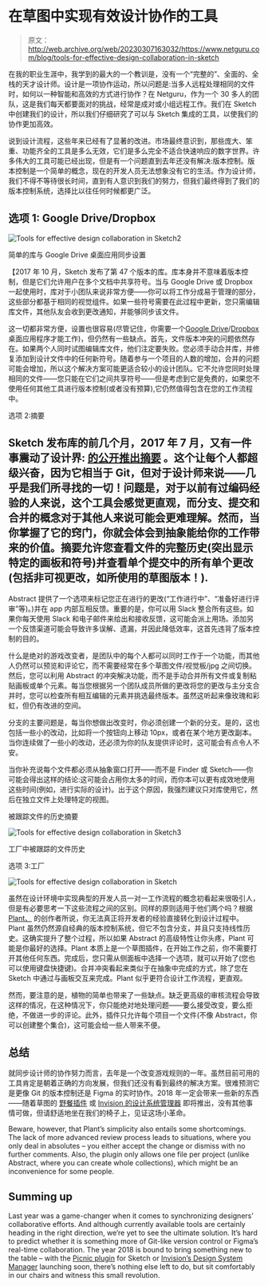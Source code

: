 # 在草图中实现有效设计协作的工具

> 原文：<http://web.archive.org/web/20230307163032/https://www.netguru.com/blog/tools-for-effective-design-collaboration-in-sketch>

 在我的职业生涯中，我学到的最大的一个教训是，没有一个“完整的”、全面的、全栈的天才设计师。设计是一项协作运动，所以问题是:当多人远程处理相同的文件时，如何以一种智能和高效的方式进行协作？在 Netguru，作为一个 30 多人的团队，这是我们每天都要面对的挑战，经常是成对或小组远程工作。我们在 Sketch 中创建我们的设计，所以我们仔细研究了可以与 Sketch 集成的工具，以使我们的协作更加高效。

说到设计流程，这些年来已经有了显著的改进。市场最终意识到，那些庞大、笨重、功能齐全的工具是多么无效，它们是多么完全不适合快速响应的数字世界。许多伟大的工具可能已经出现，但是有一个问题直到去年还没有解决:版本控制。版本控制是一个简单的概念，现在的开发人员无法想象没有它的生活。作为设计师，我们不得不等待很长时间，直到有人意识到我们的努力，但我们最终得到了我们的版本控制系统，选择比以往任何时候都更广泛。

## 选项 1: Google Drive/Dropbox

![Tools for effective design collaboration in Sketch2](img/6a51ee8b4c9e033bb792b45754218776.png)

简单的库与 Google Drive 桌面应用同步设置

【2017 年 10 月，Sketch 发布了第 47 个版本的库。库本身并不意味着版本控制，但是它们允许用户在多个文档中共享符号。当与 Google Drive 或 Dropbox 一起使用时，库对于小团队来说非常方便——你可以将工作分成易于管理的部分，这些部分都基于相同的视觉组件。如果一些符号需要在此过程中更新，您只需编辑库文件，其他队友会收到更改通知，并能够同步该文件。

这一切都非常方便，设置也很容易(尽管记住，你需要一个[Google Drive](http://web.archive.org/web/20221202101102/https://www.google.com/drive/download/backup-and-sync/)/[Dropbox](http://web.archive.org/web/20221202101102/https://www.dropbox.com/)桌面应用程序才能工作)，但仍然有一些缺点。首先，文件版本冲突的问题依然存在。如果两个人同时试图编辑库文件，他们注定要失败。您必须手动合并库，并修复添加到设计文件中的任何新符号。随着参与一个项目的人数的增加，合并的问题可能会增加，所以这个解决方案可能更适合较小的设计团队。它不允许您同时处理相同的文件——您只能在它们之间共享符号——但是考虑到它是免费的，如果您不使用任何其他工具进行版本控制(或者没有预算),它仍然值得包含在您的工作流程中。

选项 2:摘要

## Sketch 发布库的前几个月，2017 年 7 月，又有一件事震动了设计界: [的公开推出摘要](http://web.archive.org/web/20221202101102/https://www.goabstract.com/) 。这个让每个人都超级兴奋，因为它相当于 Git，但对于设计师来说——几乎是我们所寻找的一切！问题是，对于以前有过编码经验的人来说，这个工具会感觉更直观，而分支、提交和合并的概念对于其他人来说可能会更难理解。然而，当你掌握了它的窍门，你就会体会到抽象能给你的工作带来的价值。摘要允许您查看文件的完整历史(突出显示特定的画板和符号)并查看单个提交中的所有单个更改(包括非可视更改，如所使用的草图版本！).

Abstract 提供了一个选项来标记您正在进行的更改(“工作进行中”、“准备好进行评审”等)。)并在 app 内部互相反馈。重要的是，你可以用 Slack 整合所有这些。如果你每天使用 Slack 和电子邮件来给出和接收反馈，这可能会派上用场。添加另一个反馈渠道可能会导致许多误解、遗漏，并因此降低效率，这首先违背了版本控制的目的。

什么是绝对的游戏改变者，是团队中的每个人都可以同时工作于一个功能，而其他人仍然可以预览和评论它，而不需要经常在多个草图文件/视觉板/jpg 之间切换。然后，您可以利用 Abstract 的冲突解决功能，而不是手动合并所有文件或复制粘贴画板或单个元素。每当您根据另一个团队成员所做的更改将您的更改与主分支合并时，您可以检查所有相互编辑的元素并挑选最终版本。虽然这听起来像玫瑰和彩虹，但仍有改进的空间。

分支的主要问题是，每当你想做出改变时，你必须创建一个新的分支。是的，这也包括一些小的改动，比如将一个按钮向上移动 10px，或者在某个地方更改副本。当你连续做了一些小的改动，还必须为你的队友提供评论时，这可能会有点令人不安。

当你补充说每个文件都必须从抽象窗口打开——而不是 Finder 或 Sketch——你可能会得出这样的结论:这可能会占用你太多的时间，而你本可以更有成效地使用这些时间(例如，进行实际的设计)。出于这个原因，我强烈建议只对库使用它，然后在独立文件上处理特定的视图。

被跟踪文件的历史摘要

![Tools for effective design collaboration in Sketch3](img/5e7e051a89e4437dbc456e18aa111c29.png)

工厂中被跟踪的文件历史

选项 3:工厂

![Tools for effective design collaboration in Sketch](img/c41fe2edead502daeb52ad377266c550.png)

虽然在设计环境中实现典型的开发人员一对一工作流程的概念初看起来很吸引人，但是有必要思考一下这些流程之间的区别。同样的原则适用于他们两个吗？根据 [Plant、](http://web.archive.org/web/20221202101102/https://plantapp.io/) 的创作者所说，你无法真正将开发者的经验直接转化到设计过程中。Plant 虽然仍然源自经典的版本控制系统，但它不包含分支，并且只支持线性历史。这确实提升了整个过程，所以如果 Abstract 的高级特性让你头疼，Plant 可能是你最好的选择。Plant 本质上是一个草图插件，在开始工作之前，你不需要打开其他任何东西。完成后，您只需从侧面板中选择一个选项，就可以开始了(您也可以使用键盘快捷键)。合并冲突看起来类似于在抽象中完成的方式，除了您在 Sketch 中通过与画板交互来完成。Plant 似乎更符合设计工作流程，更直观。

然而，要注意的是，植物的简单也带来了一些缺点。缺乏更高级的审核流程会导致这样的情况，在这种情况下，你只能绝对地处理问题——要么接受改变，要么拒绝，不做进一步的评论。此外，插件只允许每个项目一个文件(不像 Abstract，你可以创建整个集合)，这可能会给一些人带来不便。

## 总结

就同步设计师的协作努力而言，去年是一个改变游戏规则的一年。虽然目前可用的工具肯定是朝着正确的方向发展，但我们还没有看到最终的解决方案。很难预测它是更像 Git 的版本控制还是 Figma 的实时协作。2018 年一定会带来一些新的东西——随着草图的 [野餐插件](http://web.archive.org/web/20221202101102/https://picnic.design/) 或 [Invision 的设计系统管理器](http://web.archive.org/web/20221202101102/https://www.invisionapp.com/blog/announcing-invision-design-system-manager/) 即将推出，没有其他事情可做，但请舒适地坐在我们的椅子上，见证这场小革命。

Beware, however, that Plant’s simplicity also entails some shortcomings. The lack of more advanced review process leads to situations, where you only deal in absolutes – you either accept the change or dismiss with no further comments. Also, the plugin only allows one file per project (unlike Abstract, where you can create whole collections), which might be an inconvenience for some people.

## Summing up

Last year was a game-changer when it comes to synchronizing designers’ collaborative efforts. And although currently available tools are certainly heading in the right direction, we’re yet to see the ultimate solution. It’s hard to predict whether it is something more of Git-like version control or Figma’s real-time collaboration. The year 2018 is bound to bring something new to the table – with the [Picnic plugin](http://web.archive.org/web/20221202101102/https://picnic.design/) for Sketch or [Invision’s Design System Manager](http://web.archive.org/web/20221202101102/https://www.invisionapp.com/blog/announcing-invision-design-system-manager/) launching soon, there’s nothing else left to do, but sit comfortably in our chairs and witness this small revolution.